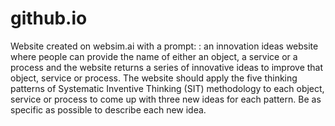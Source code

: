 # github.io
Website created on websim.ai with a prompt: : an innovation ideas website where people can provide the name of either an object, a service or a process and the website returns a series of innovative ideas to improve that object, service or process. 
The website should apply the five thinking patterns of Systematic Inventive Thinking (SIT) methodology to each object, service or process to come up with three new ideas for each pattern. Be as specific as possible to describe each new idea.
